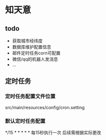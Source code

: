 # 知天意
## todo
- 获取城市经纬度
- 数据库维护配置信息
- 邮件定时任务corn可配置
- 微信/qq的机器人发消息
- ...

## 定时任务
### 定时任务配置文件位置
src/main/resources/config/cron.setting
### 默认定时任务配置
*/15 * * * * * 
每15秒执行一次
后续需根据实际更改